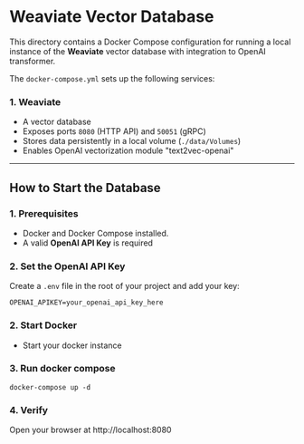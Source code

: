 # Weaviate Vector Database 
This directory contains a Docker Compose configuration for running a local instance of the **Weaviate** vector database with integration to OpenAI transformer.

The `docker-compose.yml` sets up the following services:

### 1. **Weaviate**
- A vector database 
- Exposes ports `8080` (HTTP API) and `50051` (gRPC)
- Stores data persistently in a local volume (`./data/Volumes`)
- Enables OpenAI vectorization module "text2vec-openai"

---

## How to Start the Database

### 1. **Prerequisites**
- Docker and Docker Compose installed.
- A valid **OpenAI API Key** is required

### 2. **Set the OpenAI API Key**
Create a `.env` file in the root of your project  and add your key:

```OPENAI_APIKEY=your_openai_api_key_here```

### 2. Start Docker
- Start your docker instance

### 3. Run docker compose
```docker-compose up -d```

### 4. Verify
Open your browser at http://localhost:8080
